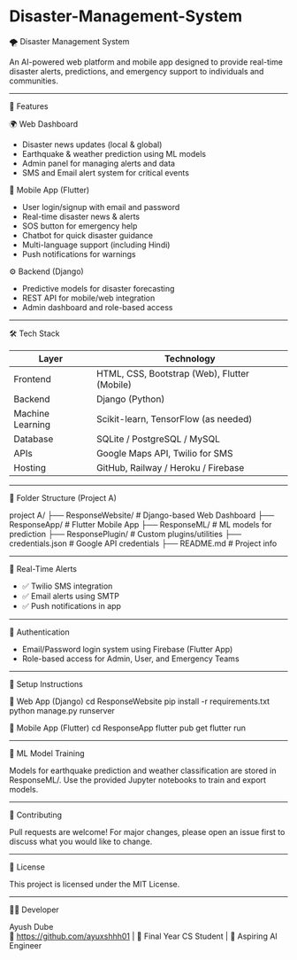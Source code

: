 # Disaster-Management-System

🌪️ Disaster Management System

An AI-powered web platform and mobile app designed to provide real-time disaster alerts, predictions, and emergency support to individuals and communities.

---

🚀 Features

🌍 Web Dashboard
- Disaster news updates (local & global)
- Earthquake & weather prediction using ML models
- Admin panel for managing alerts and data
- SMS and Email alert system for critical events

📱 Mobile App (Flutter)
- User login/signup with email and password
- Real-time disaster news & alerts
- SOS button for emergency help
- Chatbot for quick disaster guidance
- Multi-language support (including Hindi)
- Push notifications for warnings

⚙️ Backend (Django)
- Predictive models for disaster forecasting
- REST API for mobile/web integration
- Admin dashboard and role-based access

---

🛠️ Tech Stack

Layer         | Technology                         
--------------|-------------------------------------
Frontend      | HTML, CSS, Bootstrap (Web), Flutter (Mobile) 
Backend       | Django (Python)                     
Machine Learning | Scikit-learn, TensorFlow (as needed) 
Database      | SQLite / PostgreSQL / MySQL         
APIs          | Google Maps API, Twilio for SMS     
Hosting       | GitHub, Railway / Heroku / Firebase 

---

📁 Folder Structure (Project A)

project A/
├── ResponseWebsite/     # Django-based Web Dashboard
├── ResponseApp/         # Flutter Mobile App
├── ResponseML/          # ML models for prediction
├── ResponsePlugin/      # Custom plugins/utilities
├── credentials.json     # Google API credentials
├── README.md            # Project info

---

📡 Real-Time Alerts

- ✅ Twilio SMS integration
- ✅ Email alerts using SMTP
- ✅ Push notifications in app

---

🔐 Authentication

- Email/Password login system using Firebase (Flutter App)
- Role-based access for Admin, User, and Emergency Teams

---

📌 Setup Instructions

🔧 Web App (Django)
cd ResponseWebsite
pip install -r requirements.txt
python manage.py runserver

📱 Mobile App (Flutter)
cd ResponseApp
flutter pub get
flutter run

---

🧠 ML Model Training

Models for earthquake prediction and weather classification are stored in ResponseML/. Use the provided Jupyter notebooks to train and export models.

---

🤝 Contributing

Pull requests are welcome! For major changes, please open an issue first to discuss what you would like to change.

---

📄 License

This project is licensed under the MIT License.

---

🙋‍♂️ Developer

Ayush Dube  
🔗 https://github.com/ayuxshhh01 | 💼 Final Year CS Student | 🚀 Aspiring AI Engineer
